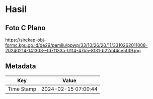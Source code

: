 # Hasil

## Foto C Plano

https://sirekap-obj-formc.kpu.go.id/de29/pemilu/ppwp/33/10/26/20/11/3310262011008-20240214-141303--fd7f133a-0114-47b5-8f31-b22d44ce5f39.jpg


## Metadata

| Key        | Value               |
| ---------- | ------------------- |
| Time Stamp | 2024-02-15 07:00:44 |



